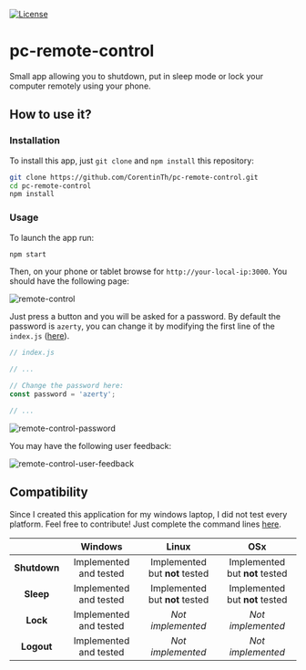 [![License](https://img.shields.io/github/license/CorentinTh/pc-remote-control.svg)](https://github.com/CorentinTh/pc-remote-control/blob/master/LICENSE)

# pc-remote-control

Small app allowing you to shutdown, put in sleep mode or lock your computer remotely using your phone.

## How to use it?
### Installation

To install this app, just `git clone` and `npm install` this repository:

``` bash
git clone https://github.com/CorentinTh/pc-remote-control.git
cd pc-remote-control
npm install
```

### Usage

To launch the app run:

``` bash
npm start
```

Then, on your phone or tablet browse for `http://your-local-ip:3000`. You should have the following page:

![remote-control](http://cdn.corentin-thomasset.fr/img-divers/remote-control/1.png)

Just press a button and you will be asked for a password. By default the password is `azerty`, you can change it by modifying the first line of the `index.js` ([here]()).

``` javascript
// index.js

// ...

// Change the password here:
const password = 'azerty';

// ...
```

![remote-control-password](http://cdn.corentin-thomasset.fr/img-divers/remote-control/2.png)

You may have the following user feedback:

![remote-control-user-feedback](http://cdn.corentin-thomasset.fr/img-divers/remote-control/5.png)


## Compatibility

Since I created this application for my windows laptop, I did not test every platform. Feel free to contribute! Just complete the command lines [here]().

|              |       **Windows**      |            **Linux**           |             **OSx**            |
|:------------:|:----------------------:|:------------------------------:|:------------------------------:|
| **Shutdown** | Implemented and tested | Implemented but **not** tested | Implemented but **not** tested |
|   **Sleep**  | Implemented and tested | Implemented but **not** tested | Implemented but **not** tested |
|   **Lock**   | Implemented and tested |        *Not implemented*       |        *Not implemented*       |
|  **Logout**  | Implemented and tested |        *Not implemented*       |        *Not implemented*       |
